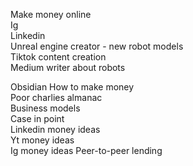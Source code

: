 Make money online  
Ig  
Linkedin  
Unreal engine creator - new robot models  
Tiktok content creation  
Medium writer about robots  
  
Obsidian How to make money  
Poor charlies almanac  
Business models  
Case in point  
Linkedin money ideas  
Yt money ideas  
Ig money ideas
Peer-to-peer lending
